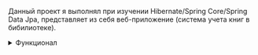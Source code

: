 Данный проект я выполнял при изучении Hibernate/Spring Core/Spring Data Jpa, представляет из себя веб-приложение (система учета книг в бибилиотеке).

<details><summary>Функционал</summary>
На главной странице расположен блок с кнопками и хэдер. При нажатии на  кнопку "Список людей в библиотеке" происходит переход на страницу (/people) со списком людей в библиотеке.

![image](https://github.com/maksim25y/LibraryApp/assets/131711956/29066f2d-005f-4756-ae76-6a87ceae58cf)
Есть возможность добавления человека в базу данных библиотеки, необходимо нажать на кнопку "Добавить", после чего происходит переход на страницу с адресом (/people/new).

![image](https://github.com/maksim25y/LibraryApp/assets/131711956/16966b58-36cc-4759-b8d6-a47e9a0ec346)
Поля в форме имеют валидацию, поэтому ввести некорректные значения нельзя (в таком случае будет выведена ошибка).
Ограничения на ввод: 
1) Возраст должен быть в следующем диапазоне (1900-2024]

![image](https://github.com/maksim25y/LibraryApp/assets/131711956/5db855fa-c952-46a4-8830-a0d983229f9b)
2) ФИО должно быть по следующему шаблону [Фамилия Имя Отчество], причем на русском языке

![image](https://github.com/maksim25y/LibraryApp/assets/131711956/42998745-7f27-4bc6-9646-85f67ae6363f)
3) Поля не должны быть пустыми
4) ФИО должно быть уникальным

![image](https://github.com/maksim25y/LibraryApp/assets/131711956/f6bd633b-d37c-4da5-82ac-11b052afd177)

![image](https://github.com/maksim25y/LibraryApp/assets/131711956/a499732b-51bf-4543-9e48-d4ecd792c1a1)


  
![image](https://github.com/maksim25y/LibraryApp/assets/131711956/10e54254-b1b5-4301-8eb1-b0579f915f44)

<details><summary>Реализация</summary>  
  
![image](https://github.com/maksim25y/http1/assets/131711956/e10d065f-6ccf-455c-92f8-0a5315de7f66)

</details>
